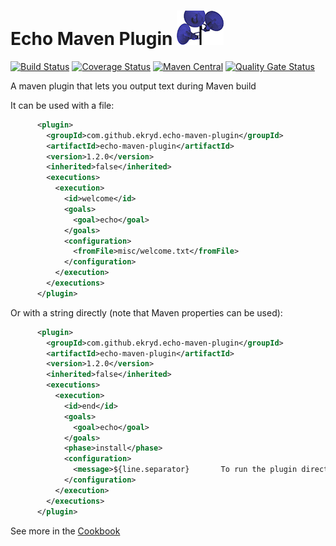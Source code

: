 # Echo Maven Plugin ![Icon](https://raw.githubusercontent.com/Ekryd/echo-maven-plugin/master/misc/echo.png)

[![Build Status](https://circleci.com/gh/Ekryd/echo-maven-plugin.svg?style=svg)](https://app.circleci.com/pipelines/github/Ekryd/echo-maven-plugin)
[![Coverage Status](https://coveralls.io/repos/github/Ekryd/echo-maven-plugin/badge.svg?branch=master)](https://coveralls.io/github/Ekryd/echo-maven-plugin?branch=master)
[![Maven Central](https://maven-badges.herokuapp.com/maven-central/com.github.ekryd.echo-maven-plugin/echo-maven-plugin/badge.svg)](https://maven-badges.herokuapp.com/maven-central/com.github.ekryd.echo-maven-plugin/echo-maven-plugin)
[![Quality Gate Status](https://sonarcloud.io/api/project_badges/measure?project=com.github.ekryd.echo-maven-plugin%3Aecho-plugin&metric=alert_status)](https://sonarcloud.io/dashboard?id=com.github.ekryd.echo-maven-plugin%3Aecho-plugin)

A maven plugin that lets you output text during Maven build

It can be used with a file: 

```xml
      <plugin>
        <groupId>com.github.ekryd.echo-maven-plugin</groupId>
        <artifactId>echo-maven-plugin</artifactId>
        <version>1.2.0</version>
        <inherited>false</inherited>
        <executions>
          <execution>
            <id>welcome</id>
            <goals>
              <goal>echo</goal>
            </goals>
            <configuration>
              <fromFile>misc/welcome.txt</fromFile>
            </configuration>
          </execution>
        </executions>
      </plugin>

```

Or with a string directly (note that Maven properties can be used):

```xml
      <plugin>
        <groupId>com.github.ekryd.echo-maven-plugin</groupId>
        <artifactId>echo-maven-plugin</artifactId>
        <version>1.2.0</version>
        <inherited>false</inherited>
        <executions>
          <execution>
            <id>end</id>
            <goals>
              <goal>echo</goal>
            </goals>
            <phase>install</phase>
            <configuration>
              <message>${line.separator}       To run the plugin directly:${line.separator}       mvn ${project.groupId}:${project.artifactId}:${project.version}:sort${line.separator}</message>
            </configuration>
          </execution>
        </executions>
      </plugin>
```

See more in the [Cookbook](https://github.com/Ekryd/echo-maven-plugin/wiki/Cookbook)
